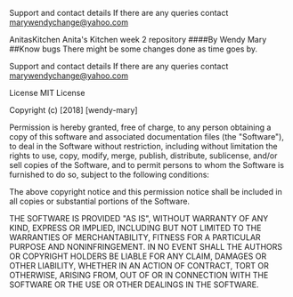 
Support and contact details
If there are any queries contact marywendychange@yahoo.com

AnitasKitchen
Anita's Kitchen week 2 repository ####By Wendy Mary ##Know bugs There might be some changes done as time goes by.

Support and contact details
If there are any queries contact marywendychange@yahoo.com

License
MIT License

Copyright (c) [2018] [wendy-mary]

Permission is hereby granted, free of charge, to any person obtaining a copy of this software and associated documentation files (the "Software"), to deal in the Software without restriction, including without limitation the rights to use, copy, modify, merge, publish, distribute, sublicense, and/or sell copies of the Software, and to permit persons to whom the Software is furnished to do so, subject to the following conditions:

The above copyright notice and this permission notice shall be included in all copies or substantial portions of the Software.

THE SOFTWARE IS PROVIDED "AS IS", WITHOUT WARRANTY OF ANY KIND, EXPRESS OR IMPLIED, INCLUDING BUT NOT LIMITED TO THE WARRANTIES OF MERCHANTABILITY, FITNESS FOR A PARTICULAR PURPOSE AND NONINFRINGEMENT. IN NO EVENT SHALL THE AUTHORS OR COPYRIGHT HOLDERS BE LIABLE FOR ANY CLAIM, DAMAGES OR OTHER LIABILITY, WHETHER IN AN ACTION OF CONTRACT, TORT OR OTHERWISE, ARISING FROM, OUT OF OR IN CONNECTION WITH THE SOFTWARE OR THE USE OR OTHER DEALINGS IN THE SOFTWARE.

